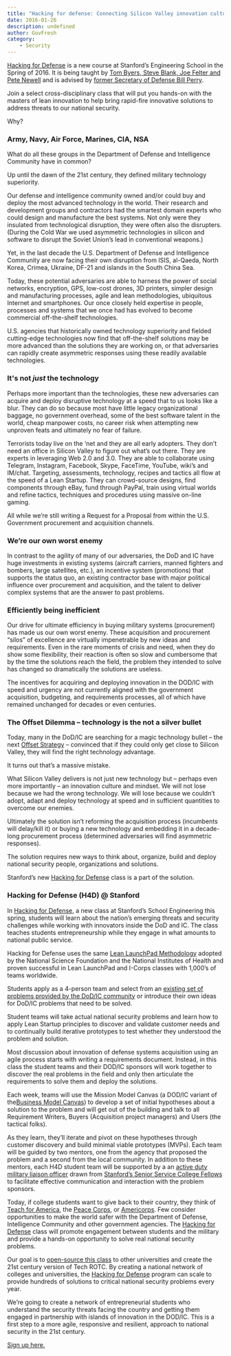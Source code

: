 ```yaml
---
title: "Hacking for defense: Connecting Silicon Valley innovation culture and mindset to the defense and intelligence communities"
date: 2016-01-26
description: undefined
author: GovFresh
category:
    - Security
---
```


<a href="http://hacking4defense.stanford.edu/" target="_blank">Hacking for Defense</a> is a new course at Stanford’s Engineering School in the Spring of 2016. It is being taught by <a href="http://hacking4defense.stanford.edu/teaching-team.html" target="_blank">Tom Byers, Steve Blank, Joe Felter and Pete Newell</a> and is advised by <a href="http://cisac.fsi.stanford.edu/people/william_j_perry" target="_blank">former Secretary of Defense Bill Perry</a>. 

Join a select cross-disciplinary class that will put you hands-on with the masters of lean innovation to help bring rapid-fire innovative solutions to address threats to our national security.

Why?

<h3>Army, Navy, Air Force, Marines, CIA, NSA</h3>

What do all these groups in the Department of Defense and Intelligence Community have in common? 

Up until the dawn of the 21st century, they defined military technology superiority. 

Our defense and intelligence community owned and/or could buy and deploy the most advanced technology in the world. Their research and development groups and contractors had the smartest domain experts who could design and manufacture the best systems. Not only were they insulated from technological disruption, they were often also the disrupters. (During the Cold War we used asymmetric technologies in silicon and software to disrupt the Soviet Union’s lead in conventional weapons.) 

Yet, in the last decade the U.S. Department of Defense and Intelligence Community are now facing their own disruption from ISIS, al-Qaeda, North Korea, Crimea, Ukraine, DF-21 and islands in the South China Sea.

Today, these potential adversaries are able to harness the power of social networks, encryption, GPS, low-cost drones, 3D printers, simpler design and manufacturing processes, agile and lean methodologies, ubiquitous Internet and smartphones. Our once closely held expertise in people, processes and systems that we once had has evolved to become commercial off-the-shelf technologies. 

U.S. agencies that historically owned technology superiority and fielded cutting-edge technologies now find that off-the-shelf solutions may be more advanced than the solutions they are working on, or that adversaries can rapidly create asymmetric responses using these readily available technologies.

<h3>It's not <em>just</em> the technology</h3>

Perhaps more important than the technologies, these new adversaries can acquire and deploy disruptive technology at a speed that to us looks like a blur. They can do so because most have little legacy organizational baggage, no government overhead, some of the best software talent in the world, cheap manpower costs, no career risk when attempting new unproven feats and ultimately no fear of failure.



Terrorists today live on the ‘net and they are all early adopters. They don’t need an office in Silicon Valley to figure out what’s out there. They are experts in leveraging Web 2.0 and 3.0. They are able to collaborate using Telegram, Instagram, Facebook, Skype, FaceTime, YouTube, wiki’s and IM/chat. Targeting, assessments, technology, recipes and tactics all flow at the speed of a Lean Startup. They can crowd-source designs, find components through eBay, fund through PayPal, train using virtual worlds and refine tactics, techniques and procedures using massive on-line gaming. 

All while we’re still writing a Request for a Proposal from within the U.S. Government procurement and acquisition channels.



<h3>We’re our own worst enemy</h3>

In contrast to the agility of many of our adversaries, the DoD and IC have huge investments in existing systems (aircraft carriers, manned fighters and bombers, large satellites, etc.), an incentive system (promotions) that supports the status quo, an existing contractor base with major political influence over procurement and acquisition, and the talent to deliver complex systems that are the answer to past problems.

<h3>Efficiently being inefficient</h3>

Our drive for ultimate efficiency in buying military systems (procurement) has made us our own worst enemy. These acquisition and procurement “silos” of excellence are virtually impenetrable by new ideas and requirements. Even in the rare moments of crisis and need, when they do show some flexibility, their reaction is often so slow and cumbersome that by the time the solutions reach the field, the problem they intended to solve has changed so dramatically the solutions are useless.

The incentives for acquiring and deploying innovation in the DOD/IC with speed and urgency are not currently aligned with the government acquisition, budgeting, and requirements processes, all of which have remained unchanged for decades or even centuries.

<h3>The Offset Dilemma – technology is the not a silver bullet</h3>

Today, many in the DoD/IC are searching for a magic technology bullet – the next <a href="https://en.wikipedia.org/wiki/Offset_strategy" target="_blank">Offset Strategy</a> – convinced that if they could only get close to Silicon Valley, they will find the right technology advantage.

It turns out that’s a massive mistake. 

What Silicon Valley delivers is not just new technology but – perhaps even more importantly – an innovation culture and mindset. We will not lose because we had the wrong technology. We will lose because we couldn’t adopt, adapt and deploy technology at speed and in sufficient quantities to overcome our enemies.

Ultimately the solution isn’t reforming the acquisition process (incumbents will delay/kill it) or buying a new technology and embedding it in a decade-long procurement process (determined adversaries will find asymmetric responses).

The solution requires new ways to think about, organize, build and deploy national security people, organizations and solutions.

Stanford’s new <a href="http://hacking4defense.stanford.edu/" target="_blank">Hacking for Defense</a> class is a part of the solution.

<h3>Hacking for Defense (H4D) @ Stanford</h3>

In <a href="http://hacking4defense.stanford.edu/" target="_blank">Hacking for Defense</a>, a new class at Stanford’s School Engineering this spring, students will learn about the nation’s emerging threats and security challenges while working with innovators inside the DoD and IC. The class teaches students entrepreneurship while they engage in what amounts to national public service.

Hacking for Defense uses the same <a href="https://hbr.org/2013/05/why-the-lean-start-up-changes-everything/ar/1" target="_blank">Lean LaunchPad Methodology</a> adopted by the National Science Foundation and the National Institutes of Health and proven successful in Lean LaunchPad and I-Corps classes with 1,000’s of teams worldwide. 

Students apply as a 4-person team and select from an <a href="http://hacking4defense.stanford.edu/dodic-problems.html" target="_blank">existing set of problems provided by the DoD/IC community</a> or introduce their own ideas for DoD/IC problems that need to be solved.

Student teams will take actual national security problems and learn how to apply Lean Startup principles to discover and validate customer needs and to continually build iterative prototypes to test whether they understood the problem and solution.

Most discussion about innovation of defense systems acquisition using an agile process starts with writing a requirements document. Instead, in this class the student teams and their DOD/IC sponsors will work together to discover the real problems in the field and only then articulate the requirements to solve them and deploy the solutions.

Each week, teams will use the Mission Model Canvas (a DOD/IC variant of the<a href="http://www.businessmodelgeneration.com/canvas/bmc" target="_blank">Business Model Canvas</a>) to develop a set of initial hypotheses about a solution to the problem and will get out of the building and talk to all Requirement Writers, Buyers (Acquisition project managers) and Users (the tactical folks).

As they learn, they’ll iterate and pivot on these hypotheses through customer discovery and build minimal viable prototypes (MVPs). Each team will be guided by two mentors, one from the agency that proposed the problem and a second from the local community. In addition to these mentors, each H4D student team will be supported by a an <a href="http://hacking4defense.stanford.edu/teaching-team.html" target="_blank">active duty military liaison officer</a> drawn from <a href="http://cisac.fsi.stanford.edu/news/fsi-welcomes-senior-military-fellows" target="_blank">Stanford’s Senior Service College Fellows</a> to facilitate effective communication and interaction with the problem sponsors.

Today, if college students want to give back to their country, they think of <a href="https://www.teachforamerica.org/" target="_blank">Teach for America</a>, the <a href="http://www.peacecorps.gov/" target="_blank">Peace Corps</a>, or <a href="http://www.nationalservice.gov/programs/americorps" target="_blank">Americorps</a>. Few consider opportunities to make the world safer with the Department of Defense, Intelligence Community and other government agencies. The <a href="http://hacking4defense.stanford.edu/" target="_blank">Hacking for Defense</a> class will promote engagement between students and the military and provide a hands-on opportunity to solve real national security problems.

Our goal is to <a href="http://www.slideshare.net/sblank/hacking-for-defense-course-description" target="_blank">open-source this class</a> to other universities and create the 21st century version of Tech ROTC. By creating a national network of colleges and universities, the <a href="http://hacking4defense.stanford.edu/" target="_blank">Hacking for Defense</a> program can scale to provide hundreds of solutions to critical national security problems every year.

We’re going to create a network of entrepreneurial students who understand the security threats facing the country and getting them engaged in partnership with islands of innovation in the DOD/IC. This is a first step to a more agile, responsive and resilient, approach to national security in the 21st century.

<a href="http://hacking4defense.stanford.edu/">Sign up </a><a href="http://hacking4defense.stanford.edu/" target="_blank">here</a><a href="http://hacking4defense.stanford.edu/">.</a>
